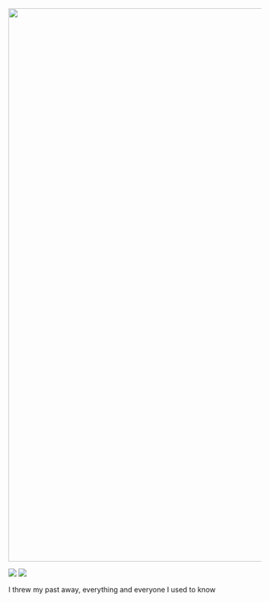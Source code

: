 <img src="https://github.com/user-attachments/assets/af022cbe-ea15-43d6-9500-988a0755ce75" width="1100">
  
![](https://komarev.com/ghpvc/?username=HITOGAWARII&color=green&style=plastic&label=stalkers) ![](https://hit.yhype.me/github/profile?account_id=168235619)

I threw my past away, everything and everyone I used to know
